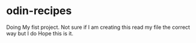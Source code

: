 # odin-recipes
Doing My fist project. 
Not sure if I am creating this read my file the correct way but I do 
Hope this is it.

